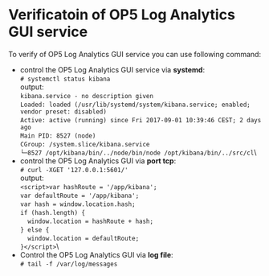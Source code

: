 Verificatoin of OP5 Log Analytics GUI service
=====================================

To verify of OP5 Log Analytics GUI service you can use following command:

- control the OP5 Log Analytics GUI service via **systemd**:\
`# systemctl status kibana`\
output:\
`kibana.service - no description given`\
   `Loaded: loaded (/usr/lib/systemd/system/kibana.service; enabled; vendor preset: disabled)`\
   `Active: active (running) since Fri 2017-09-01 10:39:46 CEST; 2 days ago`\
   `Main PID: 8527 (node)`\
   `CGroup: /system.slice/kibana.service`\
           `└─8527 /opt/kibana/bin/../node/bin/node /opt/kibana/bin/../src/cl`\
- control the OP5 Log Analytics GUI via **port tcp**:\
`# curl -XGET '127.0.0.1:5601/'`\
output:\
  `<script>var hashRoute = '/app/kibana';`\
  `var defaultRoute = '/app/kibana';`\
  `var hash = window.location.hash;`\
  `if (hash.length) {`\
  `  window.location = hashRoute + hash;`\
  `} else {`\
  `  window.location = defaultRoute;`\
  `}</script>`\
- Control the OP5 Log Analytics GUI via **log file**:\
`# tail -f /var/log/messages`
